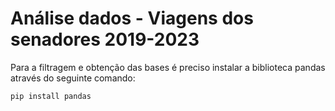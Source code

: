 # Análise dados - Viagens dos senadores 2019-2023

Para a filtragem e obtenção das bases é preciso instalar a biblioteca pandas através do seguinte comando:
```bash
pip install pandas
```
